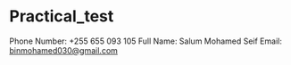 # Practical_test
Phone Number: +255 655 093 105
Full Name: Salum Mohamed Seif
Email: binmohamed030@gmail.com
